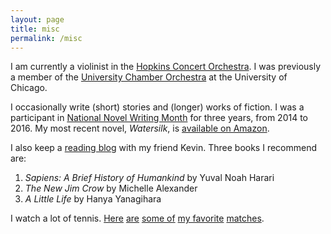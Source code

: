 ```yaml
---
layout: page
title: misc
permalink: /misc
---
```


I am currently a violinist in the [Hopkins Concert Orchestra](https://studentaffairs.jhu.edu/hso). I was previously a member of the [University Chamber Orchestra](https://music.uchicago.edu/page/instrumental-ensembles#University%20Chamber%20Orchestra) at the University of Chicago.

I occasionally write (short) stories and (longer) works of fiction. I was a participant in [National Novel Writing Month](https://nanowrimo.org/) for three years, from 2014 to 2016. My most recent novel, *Watersilk*, is [available on Amazon](https://www.amazon.com/Watersilk-Albert-Kuo/dp/1540777790). 

I also keep a [reading blog](https://albertandkevin.wordpress.com/) with my friend Kevin. Three books I recommend are:

1. *Sapiens: A Brief History of Humankind* by Yuval Noah Harari
2. *The New Jim Crow* by Michelle Alexander
3. *A Little Life* by Hanya Yanagihara

I watch a lot of tennis. [Here](https://youtu.be/f8YEiCAPAbg) [are](https://youtu.be/zZO7saJQRxw) [some of](https://youtu.be/6c9OCIRUnHI) [my favorite](https://youtu.be/9gUvgm23qMU) [matches](https://youtu.be/bMR2UuLu_gs).
